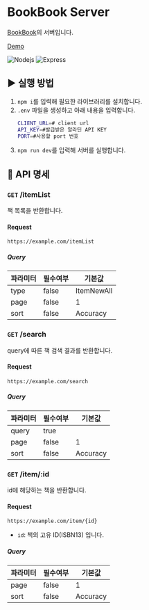 # BookBook Server

[BookBook](https://github.com/ppyom/bookbook)의 서버입니다.

[Demo](https://bookbook-rho.vercel.app/)

![Nodejs](https://img.shields.io/badge/Node.js-ffffff?style=flat-square&logo=Node.js&logoColor=ffffff&labelColor=3c873a&color=3c873a)
![Express](https://img.shields.io/badge/Express-ffffff?style=flat-square&logo=Express&logoColor=ffffff&labelColor=000000&color=000000)

## ▶️ 실행 방법

1. `npm i`를 입력해 필요한 라이브러리를 설치합니다.
2. `.env` 파일을 생성하고 아래 내용을 입력합니다.
   ```bash
   CLIENT_URL=# client url
   API_KEY=#발급받은 알라딘 API KEY
   PORT=#사용할 port 번호
   ```
3. `npm run dev`를 입력해 서버를 실행합니다.

## 🧾 API 명세

### `GET` /itemList

책 목록을 반환합니다.

#### Request

```
https://example.com/itemList
```

##### Query

| 파라미터 | 필수여부 | 기본값     |
| -------- | -------- | ---------- |
| type     | false    | ItemNewAll |
| page     | false    | 1          |
| sort     | false    | Accuracy   |

### `GET` /search

query에 따른 책 검색 결과를 반환합니다.

#### Request

```
https://example.com/search
```

##### Query

| 파라미터 | 필수여부 | 기본값   |
| -------- | -------- | -------- |
| query    | true     |          |
| page     | false    | 1        |
| sort     | false    | Accuracy |

### `GET` /item/:id

id에 해당하는 책을 반환합니다.

#### Request

```
https://example.com/item/{id}
```

- `id`: 책의 고유 ID(ISBN13) 입니다.

##### Query

| 파라미터 | 필수여부 | 기본값   |
| -------- | -------- | -------- |
| page     | false    | 1        |
| sort     | false    | Accuracy |
